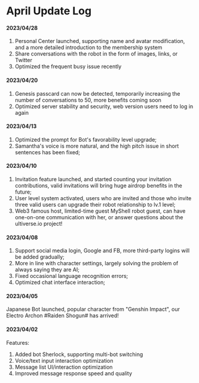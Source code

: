 # April Update Log

#### 2023/04/28

1. Personal Center launched, supporting name and avatar modification, and a more detailed introduction to the membership system
2. Share conversations with the robot in the form of images, links, or Twitter
3. Optimized the frequent busy issue recently

#### 2023/04/20

1. Genesis passcard can now be detected, temporarily increasing the number of conversations to 50, more benefits coming soon
2. Optimized server stability and security, web version users need to log in again

#### 2023/04/13

1. Optimized the prompt for Bot's favorability level upgrade;
2. Samantha's voice is more natural, and the high pitch issue in short sentences has been fixed;

#### 2023/04/10

1. Invitation feature launched, and started counting your invitation contributions, valid invitations will bring huge airdrop benefits in the future;
2. User level system activated, users who are invited and those who invite three valid users can upgrade their robot relationship to lv.1 level;
3. Web3 famous host, limited-time guest MyShell robot guest, can have one-on-one communication with her, or answer questions about the ultiverse.io project!

#### 2023/04/08

1. Support social media login, Google and FB, more third-party logins will be added gradually;
2. More in line with character settings, largely solving the problem of always saying they are AI;
3. Fixed occasional language recognition errors;
4. Optimized chat interface interaction;

#### 2023/04/05

Japanese Bot launched, popular character from "Genshin Impact", our Electro Archon #Raiden Shogun# has arrived!

#### 2023/04/02

Features:

1. Added bot Sherlock, supporting multi-bot switching
2. Voice/text input interaction optimization
3. Message list UI/interaction optimization
4. Improved message response speed and quality
